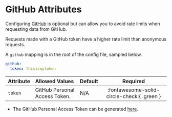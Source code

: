 # GitHub Attributes

Configuring [GitHub](https://github.com/) is optional but can allow you to avoid rate limits when requesting data from GitHub.

Requests made with a GitHub token have a higher rate limit than anonymous requests.

A `github` mapping is in the root of the config file, sampled below.

```yaml title="config.yml GitHub sample"
github:
  token: thisismytoken
```

| Attribute          | Allowed Values                | Default |                  Required                  |
|:-------------------|:------------------------------|:--------|:------------------------------------------:|
| `token`            | GitHub Personal Access Token. | N/A     | :fontawesome-solid-circle-check:{ .green } |

* The GitHub Personal Access Token can be generated [here](https://github.com/settings/tokens).
